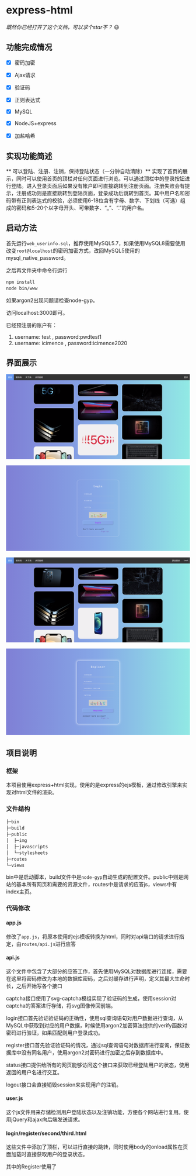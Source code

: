 # express-html

*既然你已经打开了这个文档，可以求个star不？* 😃

## 功能完成情况

- [x] 密码加密
- [x] Ajax请求
- [x] 验证码
- [x] 正则表达式
- [x] MySQL
- [x] NodeJS+express
- [x] 加盐哈希

 

## 实现功能简述

** 可以登陆、注册、注销，保持登陆状态（一分钟自动清除）** 实现了首页的展示，同时可以使用首页的顶栏对任何页面进行浏览。可以通过顶栏中的登录按钮进行登陆。进入登录页面后如果没有帐户即可直接跳转到注册页面。注册失败会有提示，注册成功则是直接跳转到登陆页面，登录成功后跳转到首页。其中用户名和密码带有正则表达式的校验，必须使用6-18位含有字母、数字、下划线（可选）组成的密码和5-20个以字母开头、可带数字、“_”、“.”的用户名。

## 启动方法

首先运行`web_userinfo.sql`，推荐使用MySQL5.7，如果使用MySQL8需要使用改变`root@localhost`的密码加密方式，改回MySQL5使用的mysql_native_password。

之后再文件夹中命令行运行

```bash
npm install
node bin/www
```

如果argon2出现问题请检查node-gyp。

访问localhost:3000即可。

已经预注册的账户有：

1. username: test , password:pwdtest1
2. username: icimence , password:icimence2020

## 界面展示

![index](./截图展示/index.png)

![login](./截图展示/login.png)

![login-index](./截图展示/login-index.png)

![register](./截图展示/register.png)

## 项目说明

### 框架

本项目使用express+html实现，使用的是express的ejs模板，通过修改引擎来实现对html文件的渲染。

### 文件结构

```bash
├─bin
├─build
├─public
│  ├─img
│  ├─javascripts
│  └─stylesheets
├─routes
└─views
```
bin中是启动脚本，build文件中是`node-gyp`自动生成的配置文件。public中则是网站的基本所有网页和需要的资源文件，routes中是请求的应答js，views中有index主页。

### 代码修改

#### app.js

修改了`app.js`，将原本使用的ejs模板转换为html，同时对api端口的请求进行指定，由`routes/api.js`进行应答

#### api.js

这个文件中包含了大部分的应答工作，首先使用MySQL对数据库进行连接，需要在这里将密码修改为本地的数据库密码，之后对缓存进行声明，定义其最大生命时长，之后开始写各个接口

captcha接口使用了svg-captcha模组实现了验证码的生成，使用session对captcha的答案进行存储，将svg图像传回前端。

login接口首先验证验证码的正确性，使用sql查询语句对用户数据进行查询，从MySQL中获取到对应的用户数据，时候使用argon2加密算法提供的verify函数对密码进行验证，如果匹配则用户登录成功。

register接口首先验证验证码的情况，通过sql查询语句对数据库进行查询，保证数据库中没有同名用户，使用argon2对密码进行加密之后存到数据库中。

status接口提供给所有的网页能够访问这个接口来获取已经登陆用户的状态，使用返回的用户名进行交互。

logout接口会直接销毁session来实现用户的注销。

#### user.js

这个js文件用来存储检测用户登陆状态以及注销功能，方便各个网站进行复用。使用jQuery和ajax向后端发送请求。

#### login/register/second/third.html

这些文件中添加了顶栏，可以进行直接的跳转，同时使用body的onload属性在页面加载时直接获取用户的登录状态。

其中的Register使用了